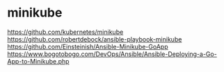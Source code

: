# minikube

https://github.com/kubernetes/minikube
https://github.com/robertdebock/ansible-playbook-minikube
https://github.com/Einsteinish/Ansible-Minikube-GoApp
https://www.bogotobogo.com/DevOps/Ansible/Ansible-Deploying-a-Go-App-to-Minikube.php